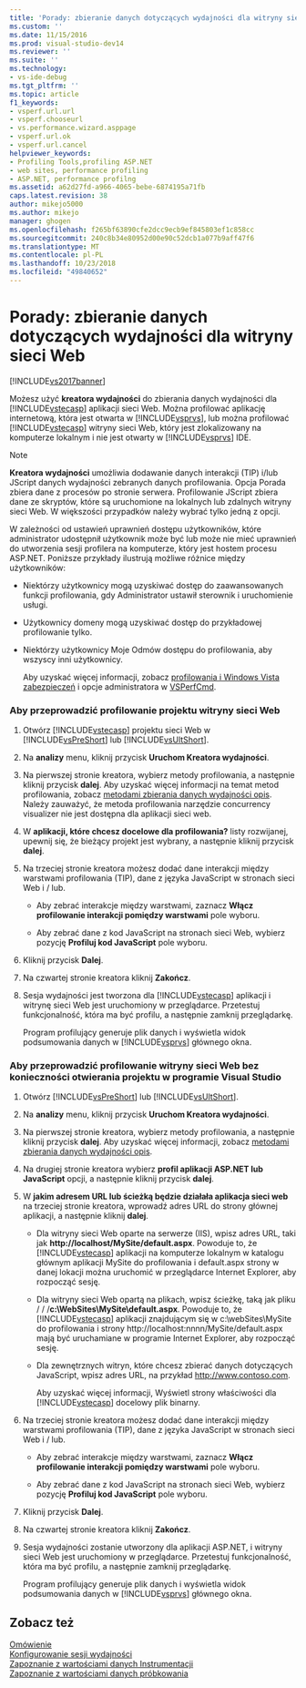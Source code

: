 ```yaml
---
title: 'Porady: zbieranie danych dotyczących wydajności dla witryny sieci Web | Dokumentacja firmy Microsoft'
ms.custom: ''
ms.date: 11/15/2016
ms.prod: visual-studio-dev14
ms.reviewer: ''
ms.suite: ''
ms.technology:
- vs-ide-debug
ms.tgt_pltfrm: ''
ms.topic: article
f1_keywords:
- vsperf.url.url
- vsperf.chooseurl
- vs.performance.wizard.asppage
- vsperf.url.ok
- vsperf.url.cancel
helpviewer_keywords:
- Profiling Tools,profiling ASP.NET
- web sites, performance profiling
- ASP.NET, performance profilng
ms.assetid: a62d27fd-a966-4065-bebe-6874195a71fb
caps.latest.revision: 38
author: mikejo5000
ms.author: mikejo
manager: ghogen
ms.openlocfilehash: f265bf63890cfe2dcc9ecb9ef845803ef1c858cc
ms.sourcegitcommit: 240c8b34e80952d00e90c52dcb1a077b9aff47f6
ms.translationtype: MT
ms.contentlocale: pl-PL
ms.lasthandoff: 10/23/2018
ms.locfileid: "49840652"
---
```

# <a name="how-to-collect-performance-data-for-a-web-site"></a>Porady: zbieranie danych dotyczących wydajności dla witryny sieci Web
[!INCLUDE[vs2017banner](../includes/vs2017banner.md)]

Możesz użyć **kreatora wydajności** do zbierania danych wydajności dla [!INCLUDE[vstecasp](../includes/vstecasp-md.md)] aplikacji sieci Web. Można profilować aplikację internetową, która jest otwarta w [!INCLUDE[vsprvs](../includes/vsprvs-md.md)], lub można profilować [!INCLUDE[vstecasp](../includes/vstecasp-md.md)] witryny sieci Web, który jest zlokalizowany na komputerze lokalnym i nie jest otwarty w [!INCLUDE[vsprvs](../includes/vsprvs-md.md)] IDE.  
  
> [!NOTE]
>  **Kreatora wydajności** umożliwia dodawanie danych interakcji (TIP) i/lub JScript danych wydajności zebranych danych profilowania. Opcja Porada zbiera dane z procesów po stronie serwera. Profilowanie JScript zbiera dane ze skryptów, które są uruchomione na lokalnych lub zdalnych witryny sieci Web. W większości przypadków należy wybrać tylko jedną z opcji.  
  
 W zależności od ustawień uprawnień dostępu użytkowników, które administrator udostępnił użytkownik może być lub może nie mieć uprawnień do utworzenia sesji profilera na komputerze, który jest hostem procesu ASP.NET. Poniższe przykłady ilustrują możliwe różnice między użytkowników:  
  
- Niektórzy użytkownicy mogą uzyskiwać dostęp do zaawansowanych funkcji profilowania, gdy Administrator ustawił sterownik i uruchomienie usługi.  
  
- Użytkownicy domeny mogą uzyskiwać dostęp do przykładowej profilowanie tylko.  
  
- Niektórzy użytkownicy Moje Odmów dostępu do profilowania, aby wszyscy inni użytkownicy.  
  
  Aby uzyskać więcej informacji, zobacz [profilowania i Windows Vista zabezpieczeń](../profiling/profiling-and-windows-vista-security.md) i opcje administratora w [VSPerfCmd](../profiling/vsperfcmd.md).  
  
### <a name="to-profile-a-web-site-project"></a>Aby przeprowadzić profilowanie projektu witryny sieci Web  
  
1.  Otwórz [!INCLUDE[vstecasp](../includes/vstecasp-md.md)] projektu sieci Web w [!INCLUDE[vsPreShort](../includes/vspreshort-md.md)] lub [!INCLUDE[vsUltShort](../includes/vsultshort-md.md)].  
  
2.  Na **analizy** menu, kliknij przycisk **Uruchom Kreatora wydajności**.  
  
3.  Na pierwszej stronie kreatora, wybierz metody profilowania, a następnie kliknij przycisk **dalej**. Aby uzyskać więcej informacji na temat metod profilowania, zobacz [metodami zbierania danych wydajności opis](../profiling/understanding-performance-collection-methods.md). Należy zauważyć, że metoda profilowania narzędzie concurrency visualizer nie jest dostępna dla aplikacji sieci web.  
  
4.  W **aplikacji, które chcesz docelowe dla profilowania?** listy rozwijanej, upewnij się, że bieżący projekt jest wybrany, a następnie kliknij przycisk **dalej**.  
  
5.  Na trzeciej stronie kreatora możesz dodać dane interakcji między warstwami profilowania (TIP), dane z języka JavaScript w stronach sieci Web i / lub.  
  
    -   Aby zebrać interakcje między warstwami, zaznacz **Włącz profilowanie interakcji pomiędzy warstwami** pole wyboru.  
  
    -   Aby zebrać dane z kod JavaScript na stronach sieci Web, wybierz pozycję **Profiluj kod JavaScript** pole wyboru.  
  
6.  Kliknij przycisk **Dalej**.  
  
7.  Na czwartej stronie kreatora kliknij **Zakończ**.  
  
8.  Sesja wydajności jest tworzona dla [!INCLUDE[vstecasp](../includes/vstecasp-md.md)] aplikacji i witrynę sieci Web jest uruchomiony w przeglądarce. Przetestuj funkcjonalność, która ma być profilu, a następnie zamknij przeglądarkę.  
  
     Program profilujący generuje plik danych i wyświetla widok podsumowania danych w [!INCLUDE[vsprvs](../includes/vsprvs-md.md)] głównego okna.  
  
### <a name="to-profile-a-web-site-without-opening-a-project-in-visual-studio"></a>Aby przeprowadzić profilowanie witryny sieci Web bez konieczności otwierania projektu w programie Visual Studio  
  
1. Otwórz [!INCLUDE[vsPreShort](../includes/vspreshort-md.md)] lub [!INCLUDE[vsUltShort](../includes/vsultshort-md.md)].  
  
2. Na **analizy** menu, kliknij przycisk **Uruchom Kreatora wydajności**.  
  
3. Na pierwszej stronie kreatora, wybierz metody profilowania, a następnie kliknij przycisk **dalej**. Aby uzyskać więcej informacji, zobacz [metodami zbierania danych wydajności opis](../profiling/understanding-performance-collection-methods.md).  
  
4. Na drugiej stronie kreatora wybierz **profil aplikacji ASP.NET lub JavaScript** opcji, a następnie kliknij przycisk **dalej**.  
  
5. W **jakim adresem URL lub ścieżką będzie działała aplikacja sieci web** na trzeciej stronie kreatora, wprowadź adres URL do strony głównej aplikacji, a następnie kliknij **dalej**.  
  
   - Dla witryny sieci Web oparte na serwerze (IIS), wpisz adres URL, taki jak **http://localhost/MySite/default.aspx**. Powoduje to, że [!INCLUDE[vstecasp](../includes/vstecasp-md.md)] aplikacji na komputerze lokalnym w katalogu głównym aplikacji MySite do profilowania i default.aspx strony w danej lokacji można uruchomić w przeglądarce Internet Explorer, aby rozpocząć sesję.  
  
   - Dla witryny sieci Web opartą na plikach, wpisz ścieżkę, taką jak pliku / / /**c:\WebSites\MySite\default.aspx**. Powoduje to, że [!INCLUDE[vstecasp](../includes/vstecasp-md.md)] aplikacji znajdującym się w c:\webSites\MySite do profilowania i strony http://localhost:nnnn/MySite/default.aspx mają być uruchamiane w programie Internet Explorer, aby rozpocząć sesję.  
  
   - Dla zewnętrznych witryn, które chcesz zbierać danych dotyczących JavaScript, wpisz adres URL, na przykład http://www.contoso.com.  
  
     Aby uzyskać więcej informacji, Wyświetl strony właściwości dla [!INCLUDE[vstecasp](../includes/vstecasp-md.md)] docelowy plik binarny.  
  
6. Na trzeciej stronie kreatora możesz dodać dane interakcji między warstwami profilowania (TIP), dane z języka JavaScript w stronach sieci Web i / lub.  
  
   -   Aby zebrać interakcje między warstwami, zaznacz **Włącz profilowanie interakcji pomiędzy warstwami** pole wyboru.  
  
   -   Aby zebrać dane z kod JavaScript na stronach sieci Web, wybierz pozycję **Profiluj kod JavaScript** pole wyboru.  
  
7. Kliknij przycisk **Dalej**.  
  
8. Na czwartej stronie kreatora kliknij **Zakończ**.  
  
9. Sesja wydajności zostanie utworzony dla aplikacji ASP.NET, i witryny sieci Web jest uruchomiony w przeglądarce. Przetestuj funkcjonalność, która ma być profilu, a następnie zamknij przeglądarkę.  
  
     Program profilujący generuje plik danych i wyświetla widok podsumowania danych w [!INCLUDE[vsprvs](../includes/vsprvs-md.md)] głównego okna.  
  
## <a name="see-also"></a>Zobacz też  
 [Omówienie](../profiling/overviews-performance-tools.md)   
 [Konfigurowanie sesji wydajności](../profiling/configuring-performance-sessions.md)   
 [Zapoznanie z wartościami danych Instrumentacji](../profiling/understanding-instrumentation-data-values.md)   
 [Zapoznanie z wartościami danych próbkowania](../profiling/understanding-sampling-data-values.md)



